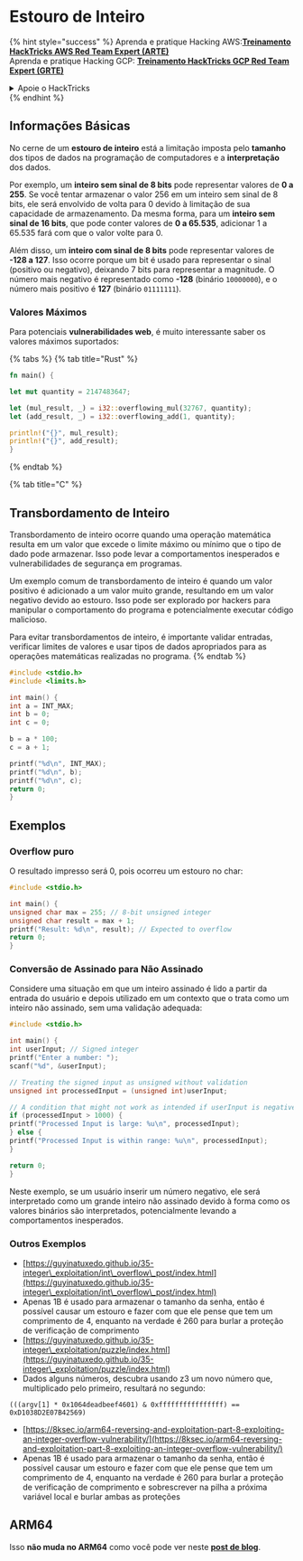 # Estouro de Inteiro

{% hint style="success" %}
Aprenda e pratique Hacking AWS:<img src="/.gitbook/assets/arte.png" alt="" data-size="line">[**Treinamento HackTricks AWS Red Team Expert (ARTE)**](https://training.hacktricks.xyz/courses/arte)<img src="/.gitbook/assets/arte.png" alt="" data-size="line">\
Aprenda e pratique Hacking GCP: <img src="/.gitbook/assets/grte.png" alt="" data-size="line">[**Treinamento HackTricks GCP Red Team Expert (GRTE)**<img src="/.gitbook/assets/grte.png" alt="" data-size="line">](https://training.hacktricks.xyz/courses/grte)

<details>

<summary>Apoie o HackTricks</summary>

* Verifique os [**planos de assinatura**](https://github.com/sponsors/carlospolop)!
* **Junte-se ao** 💬 [**grupo Discord**](https://discord.gg/hRep4RUj7f) ou ao [**grupo telegram**](https://t.me/peass) ou **siga-nos** no **Twitter** 🐦 [**@hacktricks\_live**](https://twitter.com/hacktricks\_live)**.**
* **Compartilhe truques de hacking enviando PRs para os repositórios** [**HackTricks**](https://github.com/carlospolop/hacktricks) e [**HackTricks Cloud**](https://github.com/carlospolop/hacktricks-cloud).

</details>
{% endhint %}

## Informações Básicas

No cerne de um **estouro de inteiro** está a limitação imposta pelo **tamanho** dos tipos de dados na programação de computadores e a **interpretação** dos dados.

Por exemplo, um **inteiro sem sinal de 8 bits** pode representar valores de **0 a 255**. Se você tentar armazenar o valor 256 em um inteiro sem sinal de 8 bits, ele será envolvido de volta para 0 devido à limitação de sua capacidade de armazenamento. Da mesma forma, para um **inteiro sem sinal de 16 bits**, que pode conter valores de **0 a 65.535**, adicionar 1 a 65.535 fará com que o valor volte para 0.

Além disso, um **inteiro com sinal de 8 bits** pode representar valores de **-128 a 127**. Isso ocorre porque um bit é usado para representar o sinal (positivo ou negativo), deixando 7 bits para representar a magnitude. O número mais negativo é representado como **-128** (binário `10000000`), e o número mais positivo é **127** (binário `01111111`).

### Valores Máximos

Para potenciais **vulnerabilidades web**, é muito interessante saber os valores máximos suportados:

{% tabs %}
{% tab title="Rust" %}
```rust
fn main() {

let mut quantity = 2147483647;

let (mul_result, _) = i32::overflowing_mul(32767, quantity);
let (add_result, _) = i32::overflowing_add(1, quantity);

println!("{}", mul_result);
println!("{}", add_result);
}
```
{% endtab %}

{% tab title="C" %}
## Transbordamento de Inteiro

Transbordamento de inteiro ocorre quando uma operação matemática resulta em um valor que excede o limite máximo ou mínimo que o tipo de dado pode armazenar. Isso pode levar a comportamentos inesperados e vulnerabilidades de segurança em programas.

Um exemplo comum de transbordamento de inteiro é quando um valor positivo é adicionado a um valor muito grande, resultando em um valor negativo devido ao estouro. Isso pode ser explorado por hackers para manipular o comportamento do programa e potencialmente executar código malicioso.

Para evitar transbordamentos de inteiro, é importante validar entradas, verificar limites de valores e usar tipos de dados apropriados para as operações matemáticas realizadas no programa.
{% endtab %}
```c
#include <stdio.h>
#include <limits.h>

int main() {
int a = INT_MAX;
int b = 0;
int c = 0;

b = a * 100;
c = a + 1;

printf("%d\n", INT_MAX);
printf("%d\n", b);
printf("%d\n", c);
return 0;
}
```
## Exemplos

### Overflow puro

O resultado impresso será 0, pois ocorreu um estouro no char:
```c
#include <stdio.h>

int main() {
unsigned char max = 255; // 8-bit unsigned integer
unsigned char result = max + 1;
printf("Result: %d\n", result); // Expected to overflow
return 0;
}
```
### Conversão de Assinado para Não Assinado

Considere uma situação em que um inteiro assinado é lido a partir da entrada do usuário e depois utilizado em um contexto que o trata como um inteiro não assinado, sem uma validação adequada:
```c
#include <stdio.h>

int main() {
int userInput; // Signed integer
printf("Enter a number: ");
scanf("%d", &userInput);

// Treating the signed input as unsigned without validation
unsigned int processedInput = (unsigned int)userInput;

// A condition that might not work as intended if userInput is negative
if (processedInput > 1000) {
printf("Processed Input is large: %u\n", processedInput);
} else {
printf("Processed Input is within range: %u\n", processedInput);
}

return 0;
}
```
Neste exemplo, se um usuário inserir um número negativo, ele será interpretado como um grande inteiro não assinado devido à forma como os valores binários são interpretados, potencialmente levando a comportamentos inesperados.

### Outros Exemplos

* [https://guyinatuxedo.github.io/35-integer\_exploitation/int\_overflow\_post/index.html](https://guyinatuxedo.github.io/35-integer\_exploitation/int\_overflow\_post/index.html)
* Apenas 1B é usado para armazenar o tamanho da senha, então é possível causar um estouro e fazer com que ele pense que tem um comprimento de 4, enquanto na verdade é 260 para burlar a proteção de verificação de comprimento
* [https://guyinatuxedo.github.io/35-integer\_exploitation/puzzle/index.html](https://guyinatuxedo.github.io/35-integer\_exploitation/puzzle/index.html)
* Dados alguns números, descubra usando z3 um novo número que, multiplicado pelo primeiro, resultará no segundo:&#x20;

```
(((argv[1] * 0x1064deadbeef4601) & 0xffffffffffffffff) == 0xD1038D2E07B42569)
```
* [https://8ksec.io/arm64-reversing-and-exploitation-part-8-exploiting-an-integer-overflow-vulnerability/](https://8ksec.io/arm64-reversing-and-exploitation-part-8-exploiting-an-integer-overflow-vulnerability/)
* Apenas 1B é usado para armazenar o tamanho da senha, então é possível causar um estouro e fazer com que ele pense que tem um comprimento de 4, enquanto na verdade é 260 para burlar a proteção de verificação de comprimento e sobrescrever na pilha a próxima variável local e burlar ambas as proteções

## ARM64

Isso **não muda no ARM64** como você pode ver neste [**post de blog**](https://8ksec.io/arm64-reversing-and-exploitation-part-8-exploiting-an-integer-overflow-vulnerability/).
